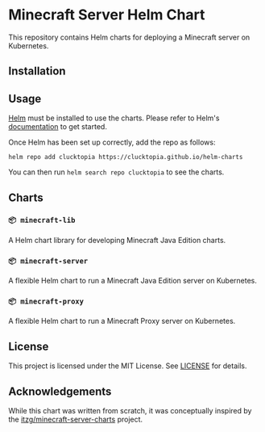 # Minecraft Server Helm Chart

This repository contains Helm charts for deploying a Minecraft server on Kubernetes.

## Installation

## Usage

[Helm](https://helm.sh) must be installed to use the charts. Please refer to Helm's [documentation](https://helm.sh/docs) to get started.

Once Helm has been set up correctly, add the repo as follows:

```
helm repo add clucktopia https://clucktopia.github.io/helm-charts
```

You can then run `helm search repo clucktopia` to see the charts.

## Charts

### `📦 minecraft-lib`

A Helm chart library for developing Minecraft Java Edition charts.

### `📦 minecraft-server`

A flexible Helm chart to run a Minecraft Java Edition server on Kubernetes.

### `📦 minecraft-proxy`

A flexible Helm chart to run a Minecraft Proxy server on Kubernetes.

## License

This project is licensed under the MIT License. See [LICENSE](./LICENSE.md) for details.

## Acknowledgements

While this chart was written from scratch, it was conceptually inspired by the [itzg/minecraft-server-charts](https://github.com/itzg/minecraft-server-charts) project.
